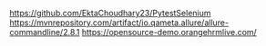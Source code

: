 https://github.com/EktaChoudhary23/PytestSelenium
https://mvnrepository.com/artifact/io.qameta.allure/allure-commandline/2.8.1
https://opensource-demo.orangehrmlive.com/